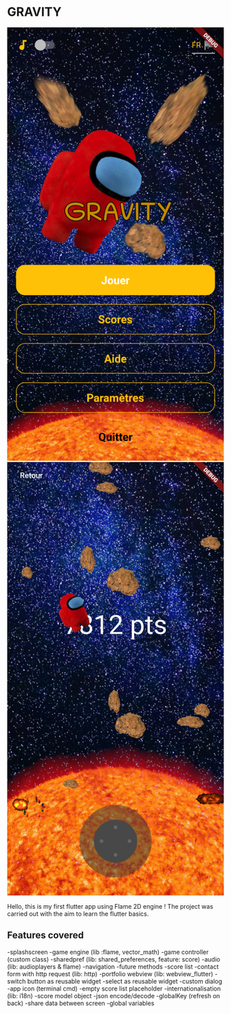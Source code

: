 # GRAVITY

![Unicode game screenshot](screenshots/1.png)
![Unicode game screenshot](screenshots/2.png)

Hello, this is my first flutter app using Flame 2D engine ! The project was carried out with the aim to learn the flutter basics.


##  Features covered
-splashscreen
-game engine (lib :flame, vector_math)
-game controller (custom class)
-sharedpref (lib: shared_preferences, feature: score)
-audio (lib: audioplayers & flame)
-navigation
-future methods
-score list
-contact form with http request (lib: http)
-portfolio webview (lib: webview_flutter)
-switch button as reusable widget
-select as reusable widget
-custom dialog
-app icon (terminal cmd)
-empty score list placeholder
-internationalisation (lib: i18n)
-score model object
-json encode/decode
-globalKey (refresh on back) 
-share data between screen
-global variables 